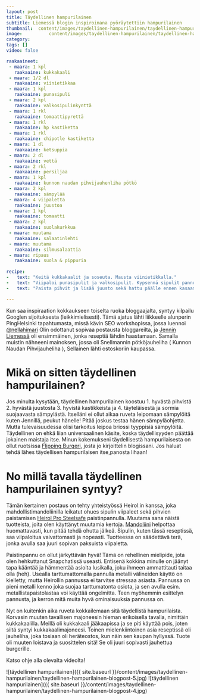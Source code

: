 ```yaml
---
layout: post
title: Täydellinen hampurilainen
subtitle: Liemessä blogin inspiroimana pyöräytettiin hampurilainen
thumbnail: 	content/images/taydellinen-hampurilainen/taydellinen-hampurilainen-450.jpg
image: 			content/images/taydellinen-hampurilainen/taydellinen-hampurilainen-1200.jpg
category: 
tags: []
video: false

raakaaineet:
 - maara: 1 kpl
   raakaaine: kukkakaali
 - maara: 1/2 dl
   raakaaine: viinietikkaa   
 - maara: 1 kpl
   raakaaine: punasipuli
 - maara: 2 kpl
   raakaaine: valkosipulinkynttä
 - maara: 1 rkl
   raakaaine: tomaattipyrettä
 - maara: 1 rkl
   raakaaine: hp kastiketta   
 - maara: 1 rkl
   raakaaine: chipotle kastiketta
 - maara: 1 dl
   raakaaine: ketsuppia  
 - maara: 2 dl 
   raakaaine: vettä  
 - maara: 2 rkl
   raakaaine: persiljaa     
 - maara: 1 kpl
   raakaaine: kunnon naudan pihvijauhenliha pötkö 
 - maara: 2 kpl
   raakaaine: sämpylää
 - maara: 4 viipaletta
   raakaaine: juustoa
 - maara: 1 kpl
   raakaaine: tomaatti
 - maara: 2 kpl
   raakaaine: suolakurkkua 
 - maara: muutama
   raakaaine: salaatinlehti
 - maara: muutama
   raakaaine: silmusalaattia          
 - maara: ripaus
   raakaaine: suola & pippuria    
            
recipe:
-   text: "Keitä kukkakaalit ja soseuta. Mausta viinietikkalla."
-   text: "Viipaloi punasipulit ja valkosipulit. Kypsennä sipulit pannulla ja lisää mausteet sekä vesi ja keitä kasaan."
-   text: "Paista pihvit ja lisää juusto sekä hattu päälle ennen kasaamista."

---
```

Kun saa inspiraation kokkaukseen toiselta ruoka bloggaajalta, syntyy kilpailu Googlen sijoituksesta (leikkimielisesti). Tämä ajatus lähti liikkeelle alunperin PingHelsinki tapahtumasta, missä kävin SEO workshopissa, jossa luennoi 
[@nellahimari](https://twitter.com/nellahimari) Olin odottanut sopivaa postausta bloggareilta, ja [Jennin Liemessä](http://liemessa.blogspot.fi/2016/05/taydellinen-hampurilainen-burgergoals.html) oli ensimmäinen, jonka reseptiä lähdin haastamaan. Samalla muistin nähneeni mainoksen, jossa oli Snellmannin pötköjauheliha ( Kunnon Naudan Pihvijauheliha ), Sellainen lähti ostoskoriin kaupassa.


# Mikä on sitten täydellinen hampurilainen?
Jos minulta kysytään, täydellinen hampurilainen koostuu 1. hyvästä pihvistä 2. hyvästä juustosta 3. hyvistä kastikkeista ja 4. täyteläisestä ja sormia suojaavasta sämpylästä. Itselläni ei ollut aikaa ruveta leipomaan sämpylöitä kuten Jennillä, peukut hänelle! Pitää joskus testaa hänen sämpyläohjetta. Mutta tulevaisuudessa olisi tarkoitus leipoa briossi tyyppisiä sämpylöitä. Täydellinen on ehkä liian universaalinen käsite, koska täydellisyyden päättää jokainen maistaja itse. Minun kokemukseni täydellisestä hampurilaisesta on ollut ruotsissa [Flipping Burgeri](/kaupunkiloma-tukholma-2014/), josta jo kirjoittelin blogissani. Jos haluat tehdä lähes täydellisen hampurilaisen itse,panosta lihaan! 

# No millä tavalla täydellinen hampurilainen syntyy?
Tämän kertainen postaus on tehty yhteistyössä Heirol:in kanssa, joka mahdollistimandoliinilla leikatut ohues sipulin viipaleet sekä pihvien paistamisen [Heirol Pro Steelsafe](http://www.heirol.fi/astiat/steelsafe/) paistinpannulla. Muutama sana näistä tuotteista, joita olen käyttänyt muutamia kertoja. [Mandoliini](http://www.heirol.fi/mandoliini-saadettavalla-teralla)  helpottaa huomattavasti, kun pitää tehdä ohutta jälkeä. Sipulin, kuten tässä reseptissä, saa viipaloitua vaivattomasti ja nopeasti. Tuotteessa on säädettävä terä, jonka avulla saa juuri sopivan paksuista viipaletta.

Paistinpannu on ollut järkyttävän hyvä! Tämä on rehellinen mielipide, jota olen hehkuttanut Snapchatissä useasti. Entisenä kokkina minulle on jäänyt tapa kääntää ja hämmentää asioita lusikalla, joku ihmeen ammattitauti taitaa olla (heh). Usealla tarttumattomalla pannulla metalli välineiden käyttö on kielletty, mutta Heirollin pannussa ei tarvitse stressaa asiasta. Pannussa on pieni metalli kenno joka suojaa tarttumatonta osiota, ja sen avulla esim. metallistapaistolastaa voi käyttää ongelmitta. Teen myöhemmin esittelyn pannusta, ja kerron mitä muita hyvä ominaisuuksia pannussa on.

Nyt on kuitenkin aika ruveta kokkailemaan sitä täydellistä hampurilaista. Korvasin muuten tavallisen majoneesin hieman erikoisella tavalla, nimittäin kukkakaalilla. Meillä oli kukkakaali jääkaapissa ja se piti käyttää pois, joten siitä syntyi kukkakaalimajoneesi. Toinen mielenkiintoinen asia reseptissä oli jauheliha, joka tosiaan oli heräteostos, kun näin sen kaupan hyllyssä. Tuote oli muuten loistava ja suosittelen sitä! Se oli juuri sopivasti jauhettua burgerille.

Katso ohje alla olevalta videolta!

![täydellinen hampurilainen]({{ site.baseurl }}/content/images/taydellinen-hampurilainen/taydellinen-hampurilainen-blogpost-5.jpg)
![täydellinen hampurilainen]({{ site.baseurl }}/content/images/taydellinen-hampurilainen/taydellinen-hampurilainen-blogpost-4.jpg)